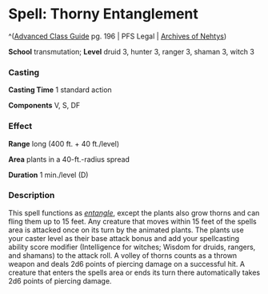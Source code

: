 # Spell: Thorny Entanglement

^([Advanced Class Guide][ss-thorny-entanglement] pg. 196 | PFS Legal | [Archives of Nehtys][sn-thorny-entanglement])

**School** transmutation; **Level** druid 3, hunter 3, ranger 3, shaman 3, witch 3

### Casting

**Casting Time** 1 standard action  

**Components** V, S, DF

### Effect

**Range** long (400 ft. + 40 ft./level)  

**Area** plants in a 40-ft.-radius spread  

**Duration** 1 min./level (D)

### Description

This spell functions as _[entangle]_, except the plants also grow thorns and can fling them up to 15 feet. Any creature that moves within 15 feet of the spells area is attacked once on its turn by the animated plants. The plants use your caster level as their base attack bonus and add your spellcasting ability score modifier (Intelligence for witches; Wisdom for druids, rangers, and shamans) to the attack roll. A volley of thorns counts as a thrown weapon and deals 2d6 points of piercing damage on a successful hit. A creature that enters the spells area or ends its turn there automatically takes 2d6 points of piercing damage.

[ss-thorny-entanglement]: http://paizo.com/products/btpy978v
[sn-thorny-entanglement]: http://www.archivesofnethys.com/SpellDisplay.aspx?ItemName=Thorny%20Entanglement
[entangle]: http://www.archivesofnethys.com/SpellDisplay.aspx?ItemName=entangle